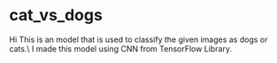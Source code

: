 # cat_vs_dogs

Hi 
This is an model that is used to classify the given images as dogs or cats.\\
I made this model using CNN from TensorFlow Library.

